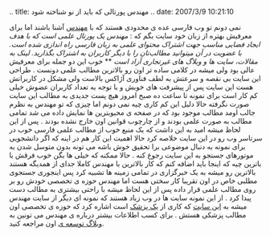 .. title: مهندس پورتالی که باید از نو شناخته شود .. date: 2007/3/9
10:21:10

نمی دونم تو وب فارسی عده ی محدودی هستند که با [مهندس](http://mohand.es/)
آشنا باشند اما برای معرفیش بهتره از زبان خود سایت بگم که : *مهندس یک
پورتال علمی‌ است که با هدف ایجاد فضایی مناسب جهت اشتراک محتوای علمی به
زبان فارسی راه اندازی شده است. با عضویت در آن میتوانید مطالب‌تان را با
دیگر کاربران به اشتراک بگذارید. لینک به مقالات، سایت ها و وبلاگ های
غیرتجاری آزاد است* ** خوب این دو جمله برای معرفیش عالی بود ولی میشه در
کلامی ساده تر اون رو بالاترین مطالب علمی دونست . طراحی این سایت بی نقصه
و سرعتش به لطف فناوری آژاکس بالاست ولی مشکل در کاربرانش هست این سایت پس
از پیشرفت های خوبش و با توجه به تعداد کاربران عضوش خیلی کم کار است برای
نمونه تا ساعت ده صبح امروز هیچ پست جدیدی به مطالب این سایت صورت نگرفته
حالا دلیل این کم کاری چیه نمی دونم اما چیزی که تو مهندس به نظرم جالب
اومد مطالب موجود بود که در صفحه ی محبوبترین ها نمایش داده می شد تمامی
مطالب به صورت علمی بودند و از چارچوب قوانین اون خارج نشده بودند . پس از
این لحاظ میشه امید به این داشت که یک منبع خوب از مطالب علمی فارسی خوب در
سرتاسر وب رو در این سایت خلاصه کرد حالا اهمیت این کار هم در اینه که اگر
دانشجویی برای نمونه به دنبال موضوعی برا تحقیق خوش باشه می تونه بدون
متوسل شدن به موتورهای جستجو به این سایت رجوع کنه . حالا ممکنه که خیلی ها
بگن خوب فرقش با باترین چیه که اینجا باید اضافه کنم که کار بالاترین با
مهندس کاملا جدای از همدیگه هستند بالاترین رو میشه به یک خبرگزاری در
تمامی زمینه ها تشبیه کرد پس اینجوری جستجوی مطلبی خاص در اون تقریبا کار
سختی هست اما مهندس حوزه ی تخصصی خودش رو بر روی مطالب علمی قرار داده پس
از این لحاظ میشه با راحتی بیشتری به مطالب دست پیدا کرد . از این نمونه
سایت ها در وب زیاد هستند که نمونه ای دیگر از سایت مهندس میشه به [این
سایت](http://www.persianmed.ir/links/index.php) که کاری از [یک
پزشک](http://www.1pezeshk.com/) است اشاره کرد که حوزه ی تخصصی اون مطالب
پزشکی هستش . برای کسب اطلاعات بیشتر درباره ی مهندس می تونین به [وبلاگ
توسعه ی](http://mohandes.wordpress.com/) اون مراجعه کنید.
